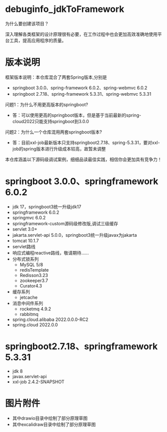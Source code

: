 # debuginfo_jdkToFramework

为什么要创建该项目？

深入理解各类框架的设计原理很有必要，在工作过程中也会更加高效准确地使用平台工具，提高应用程序的质量。

# 版本说明
框架版本说明：本仓库混合了两套Spring版本,分别是
- springboot 3.0.0、spring-framework 6.0.2、spring-webmvc 6.0.2
- springboot 2.7.18、spring-framework 5.3.31、spring-webmvc 5.3.31

问题1：为什么不用更高版本的springboot? 
- 答：可以使用更高的springboot版本，但是基于当前最新的spring-cloud2022只能支持springboot到3.0.0

问题2：为什么一个仓库混用两套springboot版本?
- 答：目前xxl-job最新版本只支持springboot2.7.18、spring-5.3.31，要对xxl-job的spring版本进行升级成本较高，故暂未调整

本仓库涵盖以下源码级调试案例，细细品读最佳实践，相信你会更加具有竞争力！
# springboot 3.0.0、springframework 6.0.2
- jdk 17，springboot3统一升级jdk17
- springframework 6.0.2
- springmvc 6.0.2
- springframework-custom源码级修改版,调试三级缓存
- servlet 3.0+
- jakarta.servlet-api 5.0.0，springboot3统一升级javax为jakarta
- tomcat 10.1.7
- servlet路线
- 响应式编程reactive路线，敬请期待......
- 分布式锁系列
  - MySQL 5/8
  - redisTemplate
  - Redisson3.23
  - zookeeper3.7
  - Curator4.3
- 缓存系列
  - jetcache
- 消息中间件系列
  - rocketmq 4.9.2
  - rabbitmq 
- spring.cloud.alibaba 2022.0.0.0-RC2
- spring.cloud 2022.0.0
# springboot2.7.18、springframework 5.3.31
- jdk 8
- javax.servlet-api
- xxl-job 2.4.2-SNAPSHOT
# 图片附件
- 其中drawio目录中绘制了部分原理草图
- 其中excalidraw目录中绘制了部分原理草图

